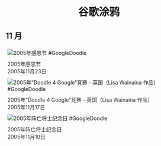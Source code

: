 
<h1 align="center"> 谷歌涂鸦 </h1>




## 11 月

<div class="image">


<img src="https://lh3.googleusercontent.com/Y5MgxHeiqQfanvclB-JDm26K1x_d_H1kzsd05q7cMEE7hpzSSCzMS8fLXaYdBvDH2znpxQbX29WRqXI7t05Q5PCIldJDZgty5lwMrGZC0g=s660" alt="2005年感恩节 #GoogleDoodle" style="margin: 5px"/>
<div class="info" style="font-size: 14px; color:#333333; margin:5px"><div class="title">2005年感恩节</div><div class="date">2005年11月23日</div></div>

<img src="https://lh3.googleusercontent.com/0me3vTVegcxdIEFSfvaNOLf--BKGbjOPhWKF-kQsI9jsiW_Ud70m_5MH-lIssXOtlc2drgOlckzlAcvvmzkKmrugsckf0xeFvICxA-qV=s660" alt="2005年“Doodle 4 Google”竞赛 - 英国（Lisa Wainaina 作品） #GoogleDoodle" style="margin: 5px"/>
<div class="info" style="font-size: 14px; color:#333333; margin:5px"><div class="title">2005年“Doodle 4 Google”竞赛 - 英国（Lisa Wainaina 作品）</div><div class="date">2005年11月17日</div></div>

<img src="https://lh3.googleusercontent.com/tHuKgvTE1L8NlzGmKG9fujq4CrSBe2OlSOiZ8oQPolYRnkV01FkW3yeivPpenz9NqneDVTvGsOkDtGxCV9xfrx-HEEhiS0l3gbnw8lae=s660" alt="2005年阵亡将士纪念日 #GoogleDoodle" style="margin: 5px"/>
<div class="info" style="font-size: 14px; color:#333333; margin:5px"><div class="title">2005年阵亡将士纪念日</div><div class="date">2005年11月10日</div></div>

</div>








